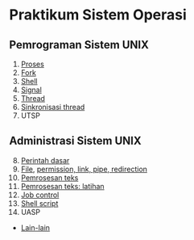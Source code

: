 # Praktikum Sistem Operasi

## Pemrograman Sistem UNIX

1. [Proses](01-proses.md)
2. [Fork](02-fork.md)
3. [Shell](03-shell.md)
4. [Signal](04-signal.md)
5. [Thread](05-thread.md)
6. [Sinkronisasi thread](06-thread-sync.md)
7. UTSP

## Administrasi Sistem UNIX

8. [Perintah dasar](08-intro-cli.md)
9. [File](09-file.md), [permission, link, pipe, redirection](10-permission-pipe.md)
10. [Pemrosesan teks](11-text-process.md)
11. [Pemrosesan teks: latihan](https://unixgame.io/unix50)
12. [Job control](12-job-control.md)
13. [Shell script](13-shell-script.md)
14. UASP

- [Lain-lain](14-misc.md)
